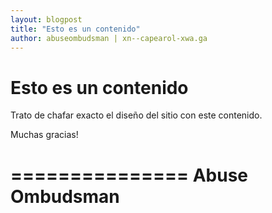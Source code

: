 ```yaml
---
layout: blogpost
title: "Esto es un contenido"
author: abuseombudsman | xn--capearol-xwa.ga
---
```

# Esto es un contenido

Trato de chafar exacto el diseño del sitio con este contenido.

Muchas gracias!

===============
Abuse Ombudsman
===============